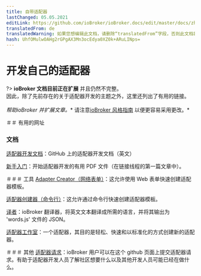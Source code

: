 ```yaml
---
title: 自带适配器
lastChanged: 05.05.2021
editLink: https://github.com/ioBroker/ioBroker.docs/edit/master/docs/zh-cn/dev/adapterdev.md
translatedFrom: de
translatedWarning: 如果您想编辑此文档，请删除“translatedFrom”字段，否则此文档将再次自动翻译
hash: UhfOMulwOAHg2rGPgAX3Mn3ocEdya0XZ0k+ARuLINps=
---
```

# 开发自己的适配器
?> **ioBroker 文档目前正在扩展** 并且仍然不完整。<br>因此，除了先前存在的关于适配器开发的主题之外，这里还列出了有用的链接。<br><br> *帮助ioBroker 并扩展文章。** 请注意[ioBroker 风格指南](https://www.iobroker.net/#de/documentation/community/styleguidedoc.md) 以便更容易采用更改。*

＃＃ 有用的网址
### 文档
[适配器开发文档](https://github.com/ioBroker/ioBroker.docs/blob/master/docs/en/dev/adapterdev.md)：GitHub 上的适配器开发文档（英文）

[新手入门](https://forum.iobroker.net/topic/12663/adapter-entwicklung-kick-start-f%C3%BCr-neulinge)：开始适配器开发的有用 PDF 文件（在链接线程的第一篇文章中）。

＃＃＃ 工具
[Adapter Creator（网络表单）](https://adapter-creator.iobroker.in/)：这允许使用 Web 表单快速创建适配器模板。

[适配器创建器（命令行）](https://forum.iobroker.net/topic/17200/aufruf-iobroker-adapter-creator-testen)：这允许通过命令行快速创建适配器模板。

[译者](https://translator.iobroker.in/)：ioBroker 翻译器，将英文文本翻译成所需的语言，并将其输出为 'words.js' 文件的 JSON。

[适配器工作室](https://github.com/Jey-Cee/ioBroker.adapter-studio)：一个适配器，其目的是轻松、快速和以标准化的方式创建新的适配器。

＃＃＃ 其他
[适配器请求](https://github.com/ioBroker/AdapterRequests/issues?page=1&q=is%3Aissue+is%3Aopen)：ioBroker 用户可以在这个 github 页面上提交适配器请求。有助于适配器开发人员了解社区想要什么以及其他开发人员可能已经在做什么。